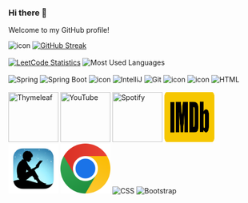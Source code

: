 ### Hi there 👋
Welcome to my GitHub profile!

<div >
   <div >
       <img src="https://techstack-generator.vercel.app/java-icon.svg" alt="icon" width="250" height="250" title="Java"/>
       <a href="https://git.io/streak-stats"><img src="https://streak-stats.demolab.com?user=lbmrmnkvsk&card_width=550&card_height=220" 
           alt="GitHub Streak" title="Total Contributions"/></a>
   </div>

   <br>

   <div>
      <a href="https://leetcode.com/u/lbmrmnkvsk/"> 
         <img src="https://leetcard.jacoblin.cool/lbmrmnkvsk?theme=light&font=Gayathri&ext=activity&animation=true" 
            height="380" title="LeetCode Statistics"/></a>
      <img src="https://github-readme-stats.vercel.app/api/top-langs/?username=lbmrmnkvsk&layout=pie&langs_count=8" height="380"  
         title="Most Used Languages"/>
   </div>
  

   <br>
   
  <div>
    <img width="100" src="https://user-images.githubusercontent.com/25181517/117201470-f6d56780-adec-11eb-8f7c-e70e376cfd07.png" alt="Spring"    
        title="Spring"/>
    <img width="100" src="https://user-images.githubusercontent.com/25181517/183891303-41f257f8-6b3d-487c-aa56-c497b880d0fb.png" alt="Spring Boot" 
      title="Spring Boot"/>
    <img src="https://techstack-generator.vercel.app/mysql-icon.svg" alt="icon" width="100" height="100" title="MySQL"/>
    <img width="100" src="https://user-images.githubusercontent.com/25181517/192108890-200809d1-439c-4e23-90d3-b090cf9a4eea.png" alt="IntelliJ" 
        title="IntelliJ IDEA"/>
    <img width="100" src="https://user-images.githubusercontent.com/25181517/192108372-f71d70ac-7ae6-4c0d-8395-51d8870c2ef0.png" alt="Git" title="Git"/>
    <img src="https://techstack-generator.vercel.app/github-icon.svg" alt="icon" width="100" height="100" title="GitHub"/>
    <img src="https://techstack-generator.vercel.app/js-icon.svg" alt="icon" width="100" height="100" title="JavaScript"/>
    <img width="100" src="https://user-images.githubusercontent.com/25181517/192158954-f88b5814-d510-4564-b285-dff7d6400dad.png" alt="HTML" title="HTML"/>
  </div>

  <br>

  <div>
    <img height="100" width="100" src="https://cdn.simpleicons.org/thymeleaf" title="Thymeleaf"/>
     <img height="100" width="100" src="https://cdn.simpleicons.org/youtube" title="YouTube"/>
     <img height="100" width="100" src="https://cdn.simpleicons.org/spotify" title="Spotify"/>
     <img height="100" width="100" src="icons/imdb.svg" title="IMDb"/>
     <img height="100" width="100" src="icons/kindle.webp" title="Kindle"/>
     <img height="100" width="100" src="icons/google_chrome.webp" title="Google Chrome"/>
    <img width="100" src="https://user-images.githubusercontent.com/25181517/183898674-75a4a1b1-f960-4ea9-abcb-637170a00a75.png" alt="CSS" title="CSS"/>
    <img width="100" src="https://user-images.githubusercontent.com/25181517/183898054-b3d693d4-dafb-4808-a509-bab54cf5de34.png" alt="Bootstrap" 
         title="Bootstrap"/>
  </div>
  
</div>
